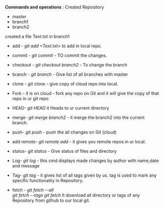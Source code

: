 **Commands and operations** :
Created Repository
 * master
 * branch1
 * branch2

created a file Text.txt in branch1

* add - *git add <Text.txt>*  to add in local repo.

* commit - *git commit* - TO commit the changes.

* checkout - *git checkout branch2* - To change the branch

* branch - *git branch* - Give list of all branches with master

* clone - *git clone <cloud url of any repo>* - give copy of cloud repo into local.

* Fork - it is on cloud - fork any repo on Git and it will give the copy of that repo in ur git repo

* HEAD-  *git HEAD* it Heads to ur current directory

* merge- *git merge branch2* - it merge the branch2 into the current branch.

* push- *git push* - push the all changes on Git (cloud)

* add remote- *git remote add <url>* - it gives you remote repos in ur local.

* status- *git status* - Give status of files and directory

* Log- *git log* - this cmd displays made changes by author with name,date and message

* Tag- *git tag* - it gives list of all tags given by us. tag is used to mark any specific functionality in Repository.

* fetch - *git fetch --all*  
          *git fetch --tags*
          *git fetch <url>*
          It download all directory or tags of any Repository from github to our local git.
